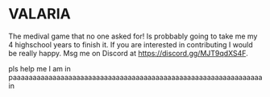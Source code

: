 # VALARIA

The medival game that no one asked for! Is probbably going to take me my 4 highschool years to finish it. If you are interested in contributing I would be really happy. Msg me on Discord at https://discord.gg/MJT9qdXS4F. 






pls help me I am in paaaaaaaaaaaaaaaaaaaaaaaaaaaaaaaaaaaaaaaaaaaaaaaaaaaaaaaaaaaaaaain
 
